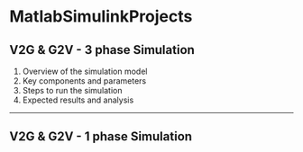 # MatlabSimulinkProjects

## V2G & G2V - 3 phase Simulation
1. Overview of the simulation model
2. Key components and parameters
3. Steps to run the simulation
4. Expected results and analysis
***

## V2G & G2V - 1 phase Simulation

